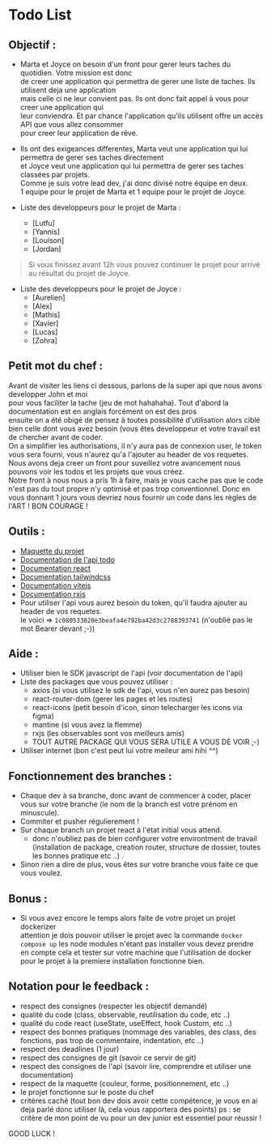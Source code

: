 # Todo List

## Objectif : 

- Marta et Joyce on besoin d'un front pour gerer leurs taches du quotidien. Votre mission est donc  
de creer une application qui permettra de gerer une liste de taches. Ils utilisent deja une application  
mais celle ci ne leur convient pas. Ils ont donc fait appel à vous pour creer une application qui  
leur conviendra. Et par chance l'application qu'ils utilisent offre un accès API que vous allez consommer  
pour creer leur application de rêve.  

- Ils ont des exigeances differentes, Marta veut une application qui lui permettra de gerer ses taches directement  
et Joyce veut une application qui lui permettra de gerer ses taches classées par projets.  
Comme je suis votre lead dev, j'ai donc divisé notre équipe en deux.  
1 equipe pour le projet de Marta et 1 equipe pour le projet de Joyce.  

- Liste des developpeurs pour le projet de Marta :  
  - [Lutfu]  
  - [Yannis]  
  - [Louison]  
  - [Jordan]  

> Si vous finissez avant 12h vous pouvez continuer le projet pour arrivé au résultat du projet de Joyce.

- Liste des developpeurs pour le projet de Joyce :  
  - [Aurelien]  
  - [Alex]  
  - [Mathis]  
  - [Xavier]  
  - [Lucas]  
  - [Zohra]  

## Petit mot du chef :

Avant de visiter les liens ci dessous, parlons de la super api que nous avons developper John et moi  
pour vous faciliter la tache (jeu de mot hahahaha). Tout d'abord la documentation est en anglais forcément on est des pros  
ensuite on a été obigé de pensez à toutes possibilité d'utilisation alors ciblé bien celle dont vous avez besoin (vous êtes developpeur et votre travail est de chercher avant de coder.  
On a simplifier les authorisations, il n'y aura pas de connexion user, le token vous sera fourni, vous n'aurez qu'a l'ajouter
au header de vos requetes. Nous avons deja creer un front pour suveillez votre avancement nous pouvons voir les todos et les projets que vous créez.  
Notre front à nous nous a pris 1h à faire, mais je vous cache pas que le code n'est pas du tout propre n'y optimisé et pas trop conventionnel.
Donc en vous donnant 1 jours vous devriez nous fournir un code dans les règles de l'ART ! BON COURAGE !

## Outils :

- [Maquette du projet](https://www.figma.com/design/lSAAKKLlhVdsgo6Co98k1P/TODO-EVAL?node-id=0-1&t=1cbRkpdhJ35ovOcz-0)  
- [Documentation de l'api todo](https://developer.todoist.com/rest/v2/?javascript#overview)  
- [Documentation react](https://fr.react.dev/)  
- [Documentation tailwindcss](https://tailwindcss.com/docs/installation)  
- [Documentation vitejs](https://vitejs.dev/guide/)  
- [Documentation rxjs](https://rxjs.dev/guide/overview)  
- Pour utiliser l'api vous aurez besoin du token, qu'il faudra ajouter au header de vos requetes.  
le voici => `1c080533020e3beafa4e792ba42d3c2788393741` (n'oublié pas le mot Bearer devant ;-))

## Aide :  

- Utiliser bien le SDK javascript de l'api (voir documentation de l'api)
- Liste des packages que vous pouvez utiliser :  
  - axios (si vous utilisez le sdk de l'api, vous n'en aurez pas besoin)  
  - react-router-dom (gerer les pages et les routes)   
  - react-icons (petit besoin d'icon, sinon telecharger les icons via figma)  
  - mantine (si vous avez la flemme)  
  - rxjs (les observables sont vos meilleurs amis)
  - TOUT AUTRE PACKAGE QUI VOUS SERA UTILE A VOUS DE VOIR ;-)
- Utiliser internet (bon c'est peut lui votre meileur ami hihi ^^)

## Fonctionnement des branches : 

- Chaque dev à sa branche, donc avant de commencer à coder, placer vous sur votre branche (le nom de la branch est votre prénom en minuscule).
- Commiter et pusher régulierement !
- Sur chaque branch un projet react à l'état initial vous attend.
  - donc n'oubliez pas de bien configurer votre environtment de travail  
  (installation de package, creation router, structure de dossier, toutes les bonnes pratique etc ..) .
- Sinon rien a dire de plus, vous êtes sur votre branche vous faite ce que vous voulez.

## Bonus : 

- Si vous avez encore le temps alors faite de votre projet un projet dockerizer  
attention je dois pouvoir utiliser le projet avec la commande `docker compose up`
les node modules n'étant pas installer vous devez prendre en compte cela et tester sur votre machine 
que l'utilisation de docker pour le projet à la premiere installation fonctionne bien.

## Notation pour le feedback :

- respect des consignes (respecter les objectif demandé)
- qualité du code (class, observable, reutilisation du code, etc ..)
- qualité du code react (useState, useEffect, hook Custom, etc ..)
- respect des bonnes pratiques (nommage des variables, des class, des fonctions, pas trop de commentaire, indentation, etc ..)
- respect des deadlines (1 jour)
- respect des consignes de git (savoir ce servir de git)
- respect des consignes de l'api (savoir lire, comprendre et utiliser une documentation)
- respect de la maquette (couleur, forme, positionnement, etc ..)
- le projet fonctionne sur le poste du chef
- critères caché (tout bon dev dois avoir cette compétence, 
je vous en ai deja parlé donc utiliser là, cela vous rapportera des points)
ps : se critère de mon point de vu pour un dev junior est essentiel pour réussir !

GOOD LUCK !